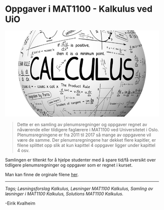 # Oppgaver i MAT1100 - Kalkulus ved UiO
![](calculus2.jpg)
>Dette er en samling av plenumsregninger og oppgaver regnet av nåværende eller tildigere faglærere i MAT1100 ved Universitetet i Oslo. Plenumsregningene er fra 2011 til 2017 så mange av oppgavene vil være de samme. Der plenumsregningene har dekket flere kapitler, er filene splittet opp slik at kun kapittel 4 oppgaver ligger under kapittel 4 osv.

 Samlingen er tiltenkt for å hjelpe studenter med å spare tid/få oversikt over tidligere plenumsregninger og oppgaver som er regnet i kurset.

 Man kan finne de orginale filene [her](http://www.uio.no/studier/emner/matnat/math/MAT1100/).
 ___

 *Tags; Løsningsforslag Kalkulus, Løsninger MAT1100 Kalkulus, Samling av løsninger i MAT1100 Kalkulus, Solutions MAT1100 Kalkulus.*

 -Eirik Kvalheim
